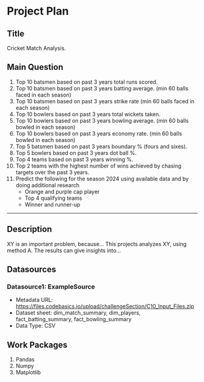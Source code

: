 # Project Plan

## Title
<!-- Give your project a short title. -->
Cricket Match Analysis.

## Main Question

<!-- Think about one main question you want to answer based on the data. -->
1. Top 10 batsmen based on past 3 years total runs scored.
2. Top 10 batsmen based on past 3 years batting average. (min 60 balls faced in each season)
3. Top 10 batsmen based on past 3 years strike rate (min 60 balls faced in each season)
4. Top 10 bowlers based on past 3 years total wickets taken.
5. Top 10 bowlers based on past 3 years bowling average. (min 60 balls bowled in each season)
6. Top 10 bowlers based on past 3 years economy rate. (min 60 balls bowled in each season)
7. Top 5 batsmen based on past 3 years boundary % (fours and sixes).
8. Top 5 bowlers based on past 3 years dot ball %.
9. Top 4 teams based on past 3 years winning %.
10. Top 2 teams with the highest number of wins achieved by chasing targets over the past 3 years.
11. Predict the following for the season 2024 using available data and by doing additional research
    * Orange and purple cap player
    * Top 4 qualifying teams
    * Winner and runner-up 
-------------------------------------------
## Description

<!-- Describe your data science project in max. 200 words. Consider writing about why and how you attempt it. -->
XY is an important problem, because... This projects analyzes XY, using method A. The results can give insights into...

## Datasources

<!-- Describe each datasources you plan to use in a section. Use the prefic "DatasourceX" where X is the id of the datasource. -->

### Datasource1: ExampleSource
* Metadata URL: https://files.codebasics.io/upload/challengeSection/C10_Input_Files.zip
* Dataset sheet: dim_match_summary, dim_players, fact_batting_summary, fact_bowling_summary
* Data Type: CSV


## Work Packages

<!-- List of work packages ordered sequentially, each pointing to an issue with more details. -->

1. Pandas
2. Numpy
3. Matplotlib

